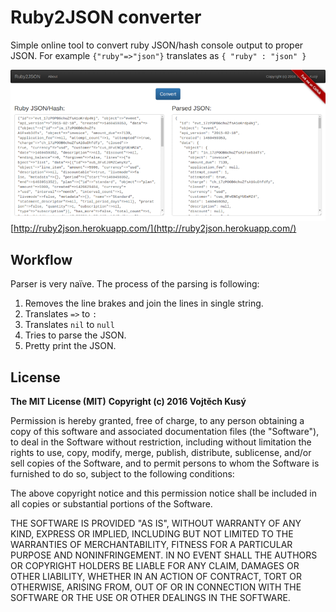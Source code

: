 Ruby2JSON converter
======================

Simple online tool to convert ruby JSON/hash console output to proper JSON. For example `{"ruby"=>"json"}` translates as `{ "ruby" : "json" }`

[![Ruby2JSON app preview](/assets/ruby2html_preview.png?raw=true)](http://ruby2json.herokuapp.com/)
[http://ruby2json.herokuapp.com/](http://ruby2json.herokuapp.com/)

Workflow
--------

Parser is very naïve. The process of the parsing is following:

  1. Removes the line brakes and join the lines in single string.
  2. Translates `=>` to `:`
  3. Translates `nil` to `null`
  4. Tries to parse the JSON.
  5. Pretty print the JSON.

License
-------

**The MIT License (MIT)**
**Copyright (c) 2016 Vojtěch Kusý**

Permission is hereby granted, free of charge, to any person obtaining a copy of this software and associated
documentation files (the "Software"), to deal in the Software without restriction, including without limitation the
rights to use, copy, modify, merge, publish, distribute, sublicense, and/or sell copies of the Software, and to permit
persons to whom the Software is furnished to do so, subject to the following conditions:

The above copyright notice and this permission notice shall be included in all copies or substantial portions of the
Software.

THE SOFTWARE IS PROVIDED "AS IS", WITHOUT WARRANTY OF ANY KIND, EXPRESS OR IMPLIED, INCLUDING BUT NOT LIMITED TO THE
WARRANTIES OF MERCHANTABILITY, FITNESS FOR A PARTICULAR PURPOSE AND NONINFRINGEMENT. IN NO EVENT SHALL THE AUTHORS OR
COPYRIGHT HOLDERS BE LIABLE FOR ANY CLAIM, DAMAGES OR OTHER LIABILITY, WHETHER IN AN ACTION OF CONTRACT, TORT OR
OTHERWISE, ARISING FROM, OUT OF OR IN CONNECTION WITH THE SOFTWARE OR THE USE OR OTHER DEALINGS IN THE SOFTWARE.
